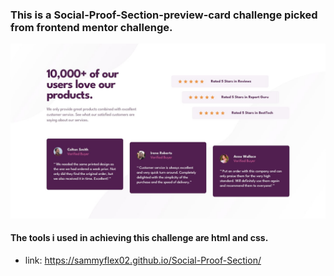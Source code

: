 ### This is a Social-Proof-Section-preview-card challenge picked from frontend mentor challenge.
![preview](./screenshot.jpg)
#### The tools i used in achieving this challenge are html and css.
- link: https://sammyflex02.github.io/Social-Proof-Section/